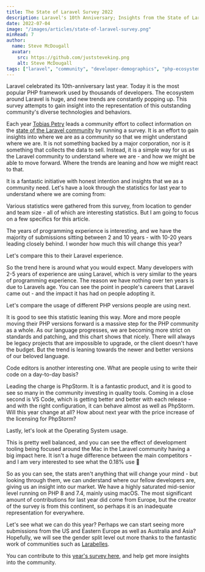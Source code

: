 ```yaml
---
title: The State of Laravel Survey 2022
description: Laravel's 10th Anniversary; Insights from the State of Laravel Survey 2022 - Community trends, experience levels, PHP versions, code editors, and more.
date: 2022-07-04
image: "/images/articles/state-of-laravel-survey.png"
minRead: 7
author:
  name: Steve McDougall
  avatar:
    src: https://github.com/juststeveking.png
    alt: Steve McDougall
tags: ["laravel", "community", "developer-demographics", "php-ecosystem"]
---
```


Laravel celebrated its 10th-anniversary last year. Today it is the most popular PHP framework used by thousands of developers. The ecosystem around Laravel is huge, and new trends are constantly popping up. This survey attempts to gain insight into the representation of this outstanding community's diverse technologies and behaviors.

Each year [Tobias Petry](https://twitter.com/tobias_petry) leads a community effort to collect information on the [state of the Laravel community](https://stateoflaravel.com/) by running a survey. It is an effort to gain insights into where we are as a community so that we might understand where we are. It is not something backed by a major corporation, nor is it something that collects the data to sell. Instead, it is a simple way for us as the Laravel community to understand where we are - and how we might be able to move forward. Where the trends are leaning and how we might react to that.

It is a fantastic initiative with honest intention and insights that we as a community need. Let's have a look through the statistics for last year to understand where we are coming from:

Various statistics were gathered from this survey, from location to gender and team size - all of which are interesting statistics. But I am going to focus on a few specifics for this article.

The years of programming experience is interesting, and we have the majority of submissions sitting between 2 and 10 years - with 10-20 years leading closely behind. I wonder how much this will change this year?

Let's compare this to their Laravel experience.

So the trend here is around what you would expect. Many developers with 2-5 years of experience are using Laravel, which is very similar to the years of programming experience. The reason we have nothing over ten years is due to Laravels age. You can see the point in people's careers that Laravel came out - and the impact it has had on people adopting it.

Let's compare the usage of different PHP versions people are using next.

It is good to see this statistic leaning this way. More and more people moving their PHP versions forward is a massive step for the PHP community as a whole. As our language progresses, we are becoming more strict on standards and patching, and this chart shows that nicely. There will always be legacy projects that are impossible to upgrade, or the client doesn't have the budget. But the trend is leaning towards the newer and better versions of our beloved language.

Code editors is another interesting one. What are people using to write their code on a day-to-day basis?

Leading the charge is PhpStorm. It is a fantastic product, and it is good to see so many in the community investing in quality tools. Coming in a close second is VS Code, which is getting better and better with each release - and with the right configuration, it can behave almost as well as PhpStorm. Will this year change at all? How about next year with the price increase of the licensing for PhpStorm? 

Lastly, let's look at the Operating System usage.

This is pretty well balanced, and you can see the effect of development tooling being focused around the Mac in the Laravel community having a big impact here. It isn't a huge difference between the main competitors - and I am very interested to see what the 0.18% use 👀

So as you can see, the stats aren't anything that will change your mind - but looking through them, we can understand where our fellow developers are, giving us an insight into our market. We have a highly saturated mid-senior level running on PHP 8 and 7.4, mainly using macOS. The most significant amount of contributions for last year did come from Europe, but the creator of the survey is from this continent, so perhaps it is an inadequate representation for everywhere.

Let's see what we can do this year? Perhaps we can start seeing more submissions from the US and Eastern Europe as well as Australia and Asia? Hopefully, we will see the gender split level out more thanks to the fantastic work of communities such as [Larabelles](https://larabelles.com/).

You can contribute to this [year's survey here](https://stateoflaravel.com/), and help get more insights into the community.
